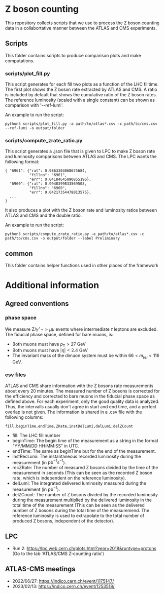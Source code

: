 # Z boson counting
This repository collects scripts that we use to process the Z boson counting data in a collabortative manner between the ATLAS and CMS experiments.

## Scripts
This folder contains scripts to produce comparison plots and make computations.

### scripts/plot_fill.py
This script generates for each fill two plots as a function of the LHC filltime. 
The first plot shows the Z boson rate extracted by ATLAS and CMS. 
A ratio is included by default that shows the cumulative ratio of the Z boson rates.
The reference luminosity (scaled with a single constant) can be shown as comparison with '--ref-lumi'.

An example to run the script:
```
python3 scripts/plot_fill.py -a path/to/atlas*.csv -c path/to/cms.csv --ref-lumi -o output/folder
```

### scripts/compute_zrate_ratio.py
This script generates a .json file that is given to LPC to make Z boson rate and luminosity comparisons between ATLAS and CMS. 
The LPC wants the following format:
```
{ "6961": {"rat": 0.9863303068675684,
           "fillno": "6961",
           "err": 0.04184645090855196},
  "6960": {"rat": 0.9940399833569503,
           "fillno": "6960",
           "err": 0.04217354478013575},
  ...
} 
```
It also produces a plot with the Z boson rate and luminosity ratios between ATLAS and CMS and the double ratio. 

An example to run the script:
```
python3 scripts/compute_zrate_ratio.py -a path/to/atlas*.csv -c path/to/cms.csv -o output/folder --label Preliminary
```

## common
This folder contains helper functions used in other places of the framework

# Additional information

## Agreed conventions

### phase space
We measure $\mathrm{Z}/\gamma^{\star}->\mu\mu$ events where intermediate $\tau$ leptons are excluded. 
The fiducial phase space, defined for bare muons, is:
- Both muons must have $p_{\mathrm{T}} > 27$ GeV
- Both muons must have $|\eta| < 2.4$ GeV
- The invariant mass of the dimuon system must be within $66 < m_{\mu\mu} < 116$ GeV.

### csv files
ATLAS and CMS share information with the Z bosons rate measurements about every 20 minutes. 
The measured number of Z bosons is corrected for the efficiency and corrected to bare muons in the fiducial phase space as defined above. 
For each experiment, only the good quality data is analyzed. Thus, the intervalls usually don't agree in start and end time, and a perfect overlap is not given.
The information is shared in a .csv file with the following columns:
```
fill,beginTime,endTime,ZRate,instDelLumi,delLumi,delZCount
```
- fill: The LHC fill number
- beginTime: The begin time of the measurement as a string in the format "YY/MM/DD HH:MM:SS" in UTC.
- endTime: The same as beginTime but for the end of the measurement. 
- instRecLumi: The instantaneous recorded luminosity during the measurement (in $\mathrm{pb}^{-1}\mathrm{s}^{-1}$). 
- recZRate: The number of measured Z bosons divided by the time of the measurement in seconds (This can be seen as the recorded Z boson rate, which is independent on the reference luminosity). 
- delLumi: The integrated delivered luminosity measured during the measurement (in $\mathrm{pb}^{-1}$). 
- delZCount: The number of Z bosons divided by the recorded luminosity during the measurement multiplied by the delivered luminosity in the total time of the measurement (This can be seen as the delivered number of Z bosons during the total time of the measuremend. The reference luminosity is used to extrapolate to the total number of produced Z bosons, independent of the detector). 

## LPC
- Run 2: https://lpc.web.cern.ch/plots.html?year=2018&runtype=protons
(Go to the tab 'ATLAS/CMS Z-counting ratio')

## ATLAS-CMS meetings
- 2022/06/27: https://indico.cern.ch/event/1175147/
- 2023/02/13: https://indico.cern.ch/event/1253518/
